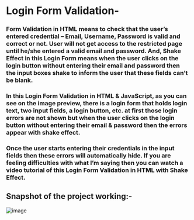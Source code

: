 # Login Form Validation-
### Form Validation in HTML means to check that the user’s entered credential – Email, Username, Password is valid and correct or not. User will not get access to the restricted page until he/she entered a valid email and password. And, Shake Effect in this Login Form means when the user clicks on the login button without entering their email and password then the input boxes shake to inform the user that these fields can’t be blank.

### In this Login Form Validation in HTML & JavaScript, as you can see on the image preview, there is a login form that holds login text, two input fields, a login button, etc. at first those login errors are not shown but when the user clicks on the login button without entering their email & password then the errors appear with shake effect.

### Once the user starts entering their credentials in the input fields then these errors will automatically hide. If you are feeling difficulties with what I’m saying then you can watch a video tutorial of this Login Form Validation in HTML with Shake Effect.

## Snapshot of the project working:-
![image](https://user-images.githubusercontent.com/69318212/196998345-48be47d5-b4c8-4d2d-aa94-f424a90b1033.png)
